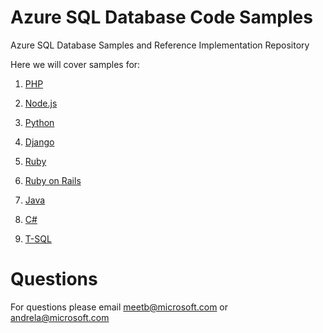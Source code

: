 # Azure SQL Database Code Samples
Azure SQL Database Samples and Reference Implementation Repository

Here we will cover samples for:

1. [PHP](https://github.com/Azure/azure-sql-database-samples/tree/master/PHP)

2. [Node.js](https://github.com/Azure/azure-sql-database-samples/tree/master/node.js)

4. [Python](https://github.com/Azure/azure-sql-database-samples/tree/master/Python)

5. [Django](https://github.com/Azure/azure-sql-database-samples/tree/master/Django)

6. [Ruby](https://github.com/Azure/azure-sql-database-samples/tree/master/Ruby)

7. [Ruby on Rails](https://github.com/Azure/azure-sql-database-samples/tree/master/Ruby%20on%20Rails)

8. [Java](https://github.com/Azure/azure-sql-database-samples/tree/master/Java)

9. [C#](https://github.com/Azure/azure-sql-database-samples/tree/master/C%23)

10. [T-SQL](https://github.com/Azure/azure-sql-database-samples/tree/master/T-SQL/In-Memory)

# Questions
For questions please email meetb@microsoft.com or andrela@microsoft.com

